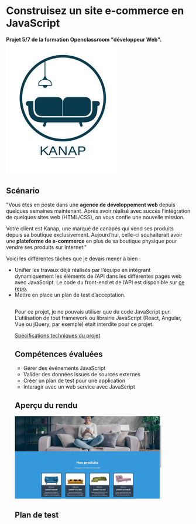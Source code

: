 <h1>Construisez un site e-commerce en JavaScript</h1>
<strong>Projet 5/7 de la formation Openclassroom "développeur Web".</strong>

<img src="front\images\logo.png" width="300">

<h2>Scénario</h2>
"Vous êtes en poste dans une <strong>agence de développement web </strong>depuis quelques semaines maintenant. Après avoir réalisé avec succès l’intégration de quelques sites web (HTML/CSS), on vous confie une nouvelle mission.

Votre client est Kanap, une marque de canapés qui vend ses produits depuis sa boutique exclusivement. Aujourd’hui, celle-ci souhaiterait avoir une<strong> plateforme de e-commerce</strong> en plus de sa boutique physique pour vendre ses produits sur Internet."

Voici les différentes tâches que je devais mener à bien :
<ul>
<li>Unifier les travaux déjà réalisés par l’équipe en intégrant dynamiquement les éléments de l’API dans les différentes pages web avec JavaScript. Le code du front-end et de l’API est disponible sur <a href="https://github.com/OpenClassrooms-Student-Center/P5-Dev-Web-Kanap"> ce repo</a>.</li>
  <li>Mettre en place un plan de test d’acceptation.</li>
  <h2></h2>  
Pour ce projet, je ne pouvais utiliser que du code JavaScript pur. L'utilisation de tout framework ou librairie JavaScript (React, Angular, Vue ou jQuery, par exemple) etait interdite pour ce projet.

<a href="https://s3.eu-west-1.amazonaws.com/course.oc-static.com/projects/DWJ_FR_P5/DW+P5+-+Specifications+fonctionnelles.pdf">Spécifications techniques du projet</a>
<h2>Compétences évaluées</h2>

<ul>
  <li>Gérer des événements JavaScript</li>
  <li>Valider des données issues de sources externes</li>
  <li>Créer un plan de test pour une application</li>
  <li>Interagir avec un web service avec JavaScript</li>
</ul>
<h2>Aperçu du rendu</h2>
<img src="front\images\exemple_accueil.jpg" width="400">

<h2>Plan de test</h2>
